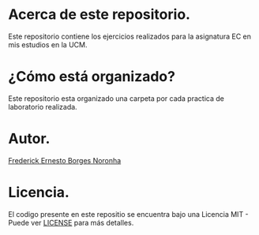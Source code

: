 # Acerca de este repositorio.

Este repositorio contiene los ejercicios realizados para 
la asignatura EC en mis estudios en la UCM.

# ¿Cómo está organizado?

Este repositorio esta organizado una carpeta por cada 
practica de laboratorio realizada.

# Autor.

[Frederick Ernesto Borges Noronha](https://github.com/FrederickBor)

# Licencia.

El codigo presente en este repositio se encuentra bajo 
una Licencia MIT - Puede ver [LICENSE](LICENSE) para más 
detalles.